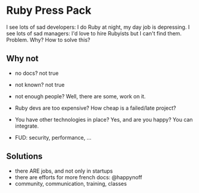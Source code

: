 # Ruby Press Pack
I see lots of sad developers: I do Ruby at night, my day job is depressing.
I see lots of sad managers: I'd love to hire Rubyists but I can't find them.
Problem. Why? How to solve this?

## Why not
* no docs? not true
* not known? not true
* not enough people? Well, there are some, work on it.

* Ruby devs are too expensive? How cheap is a failed/late project?
* You have other technologies in place? Yes, and are you happy? You can integrate.
* FUD: security, performance, ...

## Solutions
* there ARE jobs, and not only in startups
* there are efforts for more french docs: @happynoff
* community, communication, training, classes

